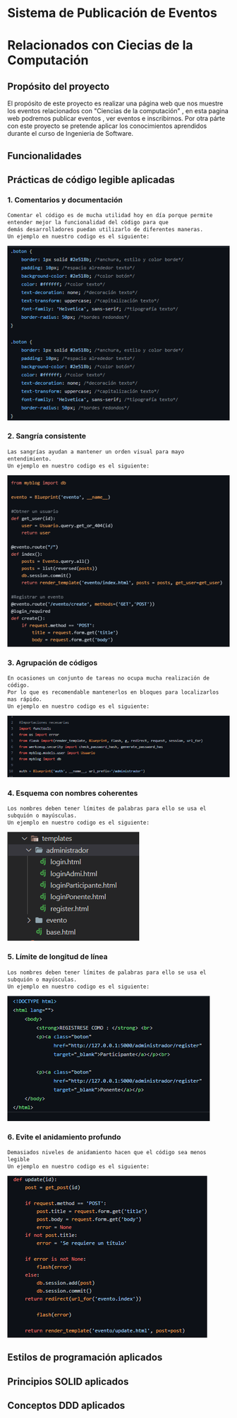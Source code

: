 # Sistema de Publicación de Eventos 
# Relacionados con Ciecias de la Computación

## Propósito del proyecto

El propósito de este proyecto es realizar una página web que nos muestre los
eventos relacionados con "Ciencias de la computación" , en esta pagina web podremos publicar eventos 
, ver eventos e inscribirnos. Por otra párte con este proyecto se pretende aplicar los conocimientos aprendidos
durante el curso de Ingenieria de Software.

## Funcionalidades

## Prácticas de código legible aplicadas

### 1. Comentarios y documentación 

    Comentar el código es de mucha utilidad hoy en día porque permite entender mejor la funcionalidad del código para que
    demás desarrolladores puedan utilizarlo de diferentes maneras. 
    Un ejemplo en nuestro codigo es el siguiente:
    
  ![Screenshot](screen1.png)
    
### 2. Sangría consistente 

    Las sangrías ayudan a mantener un orden visual para mayo entendimiento.
    Un ejemplo en nuestro codigo es el siguiente:
    
  ![Screenshot](screen2.png)
    
 ### 3. Agrupación de códigos 

    En ocasiones un conjunto de tareas no ocupa mucha realización de código.
    Por lo que es recomendable mantenerlos en bloques para localizarlos mas rápido.
    Un ejemplo en nuestro codigo es el siguiente:
    
  ![Screenshot](screen3.png)   
    

  ### 4. Esquema con nombres coherentes

    Los nombres deben tener límites de palabras para ello se usa el subquión o mayúsculas.
    Un ejemplo en nuestro codigo es el siguiente:
    
  ![Screenshot](screen4.png)   
  
  
  ### 5. Límite de longitud de línea

    Los nombres deben tener límites de palabras para ello se usa el subquión o mayúsculas.
    Un ejemplo en nuestro codigo es el siguiente:
    
  ![Screenshot](screen5.png)   
    
    
   ### 6. Evite el anidamiento profundo

    Demasiados niveles de anidamiento hacen que el código sea menos legible
    Un ejemplo en nuestro codigo es el siguiente:
    
  ![Screenshot](screen6.png) 





## Estilos de programación aplicados


## Principios SOLID aplicados

## Conceptos DDD aplicados 
